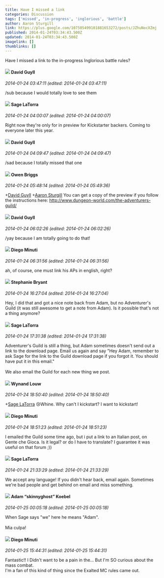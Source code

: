 ```yaml
---
title: Have I missed a link
categories: Discussion
tags: ['missed', 'in-progress', 'inglorious', 'battle']
author: Aaron Sturgill
link: https://plus.google.com/107505499101881653272/posts/JZhuNocXZmj
published: 2014-01-24T03:34:43.500Z
updated: 2014-01-24T03:34:43.500Z
imagelink: []
thumblinks: []
---
```


Have I missed a link to the in-progress Inglorious battle rules?
<div id='comment z121fnkgfn2xzt03d234f5kxjwuoepreq'>
  <h4><img src='{{site.baseurl}}//images/avatars/117134143142507309944_photo.jpg'> David Guyll</h4>
      <p><cite>2014-01-24 03:47:11 (edited: 2014-01-24 03:47:11)</cite></p>
        <p>/sub because I would totally love to see them</p>
</div>
        

<div id='comment z121fnkgfn2xzt03d234f5kxjwuoepreq'>
  <h4><img src='{{site.baseurl}}//images/avatars/117415966179711277938_photo.jpg'> Sage LaTorra</h4>
      <p><cite>2014-01-24 04:00:07 (edited: 2014-01-24 04:00:07)</cite></p>
        <p>Right now they&#39;re only for in preview for Kickstarter backers. Coming to everyone later this year.</p>
</div>
        

<div id='comment z121fnkgfn2xzt03d234f5kxjwuoepreq'>
  <h4><img src='{{site.baseurl}}//images/avatars/117134143142507309944_photo.jpg'> David Guyll</h4>
      <p><cite>2014-01-24 04:09:47 (edited: 2014-01-24 04:09:47)</cite></p>
        <p>/sad because I totally missed that one</p>
</div>
        

<div id='comment z121fnkgfn2xzt03d234f5kxjwuoepreq'>
  <h4><img src='{{site.baseurl}}//images/avatars/101909763456948385774_photo.jpg'> Owen Briggs</h4>
      <p><cite>2014-01-24 05:48:14 (edited: 2014-01-24 05:49:36)</cite></p>
        <p><span class="proflinkWrapper"><span class="proflinkPrefix">+</span><a class="proflink" href="https://plus.google.com/117134143142507309944" oid="117134143142507309944">David Guyll</a></span> <span class="proflinkWrapper"><span class="proflinkPrefix">+</span><a class="proflink" href="https://plus.google.com/107505499101881653272" oid="107505499101881653272">Aaron Sturgill</a></span> You can get a copy of the preview if you follow the instructions here: <a href="http://www.dungeon-world.com/the-adventurers-guild/" class="ot-anchor">http://www.dungeon-world.com/the-adventurers-guild/</a></p>
</div>
        

<div id='comment z121fnkgfn2xzt03d234f5kxjwuoepreq'>
  <h4><img src='{{site.baseurl}}//images/avatars/117134143142507309944_photo.jpg'> David Guyll</h4>
      <p><cite>2014-01-24 06:02:26 (edited: 2014-01-24 06:02:26)</cite></p>
        <p>/yay because I am totally going to do that!</p>
</div>
        

<div id='comment z121fnkgfn2xzt03d234f5kxjwuoepreq'>
  <h4><img src='{{site.baseurl}}//images/avatars/105865506865728214454_photo.jpg'> Diego Minuti</h4>
      <p><cite>2014-01-24 06:31:56 (edited: 2014-01-24 06:31:56)</cite></p>
        <p>ah, of course, one must link his APs in english, right?</p>
</div>
        

<div id='comment z121fnkgfn2xzt03d234f5kxjwuoepreq'>
  <h4><img src='{{site.baseurl}}//images/avatars/117607363824545671895_photo.jpg'> Stephanie Bryant</h4>
      <p><cite>2014-01-24 16:27:04 (edited: 2014-01-24 16:27:04)</cite></p>
        <p>Hey, I did that and got a nice note back from Adam, but no Adventurer&#39;s Guild (it was still awesome to get a note from Adam). Is it possible that&#39;s not a thing anymore?</p>
</div>
        

<div id='comment z121fnkgfn2xzt03d234f5kxjwuoepreq'>
  <h4><img src='{{site.baseurl}}//images/avatars/117415966179711277938_photo.jpg'> Sage LaTorra</h4>
      <p><cite>2014-01-24 17:31:38 (edited: 2014-01-24 17:31:38)</cite></p>
        <p>Adventurer&#39;s Guild is still a thing, but Adam sometimes doesn&#39;t send out a link to the download page. Email us again and say &quot;Hey Adam, remember to ask Sage for the link to the Guild download page if you forgot it. You should have put it in this email.&quot;<br /><br />We also email the Guild for each new thing we post.</p>
</div>
        

<div id='comment z121fnkgfn2xzt03d234f5kxjwuoepreq'>
  <h4><img src='{{site.baseurl}}//images/avatars/111256963556395023796_photo.jpg'> Wynand Louw</h4>
      <p><cite>2014-01-24 18:50:40 (edited: 2014-01-24 18:50:40)</cite></p>
        <p><span class="proflinkWrapper"><span class="proflinkPrefix">+</span><a class="proflink" href="https://plus.google.com/117415966179711277938" oid="117415966179711277938">Sage LaTorra</a></span> 😢Whine. Why can&#39;t I kickstart? I want to kickstart!</p>
</div>
        

<div id='comment z121fnkgfn2xzt03d234f5kxjwuoepreq'>
  <h4><img src='{{site.baseurl}}//images/avatars/105865506865728214454_photo.jpg'> Diego Minuti</h4>
      <p><cite>2014-01-24 18:51:23 (edited: 2014-01-24 18:51:23)</cite></p>
        <p>I emailed the Guild some time ago, but i put a link to an Italian post, on Gente che Gioca. Is it legal? or do I have to translate? I guarantee it was useful on that forum ;))</p>
</div>
        

<div id='comment z121fnkgfn2xzt03d234f5kxjwuoepreq'>
  <h4><img src='{{site.baseurl}}//images/avatars/117415966179711277938_photo.jpg'> Sage LaTorra</h4>
      <p><cite>2014-01-24 21:33:29 (edited: 2014-01-24 21:33:29)</cite></p>
        <p>We accept any language! If you didn&#39;t hear back, email again. Sometimes we&#39;re bad people and get behind on email and miss something.</p>
</div>
        

<div id='comment z121fnkgfn2xzt03d234f5kxjwuoepreq'>
  <h4><img src='{{site.baseurl}}//images/avatars/112484087750169360510_photo.jpg'> Adam “skinnyghost” Koebel</h4>
      <p><cite>2014-01-25 00:05:18 (edited: 2014-01-25 00:05:18)</cite></p>
        <p>When Sage says &quot;we&quot; here he means &quot;Adam&quot;.<br /><br />Mia culpa!</p>
</div>
        

<div id='comment z121fnkgfn2xzt03d234f5kxjwuoepreq'>
  <h4><img src='{{site.baseurl}}//images/avatars/105865506865728214454_photo.jpg'> Diego Minuti</h4>
      <p><cite>2014-01-25 15:44:31 (edited: 2014-01-25 15:44:31)</cite></p>
        <p>Fantastic!! I Didn&#39;t want to be a pain in the... But I&#39;m SO curious about the mass combat.<br />I&#39;m a fan of this kind of thing since the Exalted MC rules came out.</p>
</div>
        